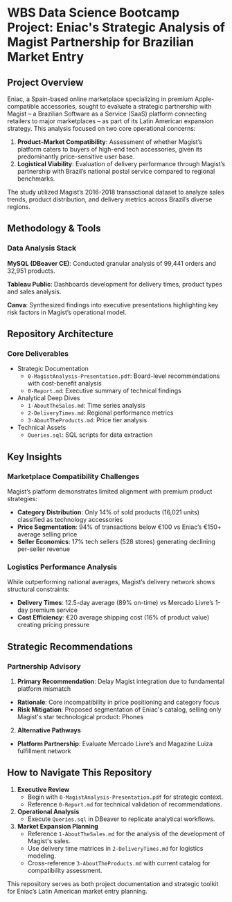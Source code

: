 # WBS Data Science Bootcamp Project: Eniac's Strategic Analysis of Magist Partnership for Brazilian Market Entry

## Project Overview

Eniac, a Spain-based online marketplace specializing in premium Apple-compatible accessories, sought to evaluate a strategic partnership with Magist – a Brazilian Software as a Service (SaaS) platform connecting retailers to major marketplaces – as part of its Latin American expansion strategy. This analysis focused on two core operational concerns:

1. **Product-Market Compatibility**: Assessment of whether Magist’s platform caters to buyers of high-end tech accessories, given its predominantly price-sensitive user base.
2. **Logistical Viability**: Evaluation of delivery performance through Magist’s partnership with Brazil’s national postal service compared to regional benchmarks.

The study utilized Magist’s 2016-2018 transactional dataset to analyze sales trends, product distribution, and delivery metrics across Brazil’s diverse regions.

## Methodology & Tools

### Data Analysis Stack

**MySQL (DBeaver CE)**: Conducted granular analysis of 99,441 orders and 32,951 products.

**Tableau Public**: Dashboards development for delivery times, product types and sales analysis.

**Canva**: Synthesized findings into executive presentations highlighting key risk factors in Magist’s operational model.

## Repository Architecture

### Core Deliverables

- Strategic Documentation
    * `0-MagistAnalysis-Presentation.pdf`: Board-level recommendations with cost-benefit analysis
    * `0-Report.md`: Executive summary of technical findings
- Analytical Deep Dives
    * `1-AboutTheSales.md`: Time series analysis
    * `2-DeliveryTimes.md`: Regional performance metrics
    * `3-AboutTheProducts.md`: Price tier analysis
- Technical Assets
    * `Queries.sql`: SQL scripts for data extraction

## Key Insights

### Marketplace Compatibility Challenges

Magist’s platform demonstrates limited alignment with premium product strategies:

- **Category Distribution**: Only 14% of sold products (16,021 units) classified as technology accessories
- **Price Segmentation**: 94% of transactions below €100 vs Eniac’s €150+ average selling price
- **Seller Economics**: 17% tech sellers (528 stores) generating declining per-seller revenue

### Logistics Performance Analysis

While outperforming national averages, Magist’s delivery network shows structural constraints:

- **Delivery Times**: 12.5-day average (89% on-time) vs Mercado Livre’s 1-day premium service
- **Cost Efficiency**: €20 average shipping cost (16% of product value) creating pricing pressure

## Strategic Recommendations

### Partnership Advisory

1. **Primary Recommendation**: Delay Magist integration due to fundamental platform mismatch

- **Rationale**: Core incompatibility in price positioning and category focus
- **Risk Mitigation**: Proposed segmentation of Eniac's catalog, selling only Magist's star technological product: Phones

2. **Alternative Pathways**

- **Platform Partnership**: Evaluate Mercado Livre’s and Magazine Luiza fulfillment network

## How to Navigate This Repository

1. **Executive Review**
    - Begin with `0-MagistAnalysis-Presentation.pdf` for strategic context.
    - Reference `0-Report.md` for technical validation of recommendations.
2. **Operational Analysis**
    - Execute `Queries.sql` in DBeaver to replicate analytical workflows.
3. **Market Expansion Planning**
    - Reference `1-AboutTheSales.md` for the analysis of the development of Magist's sales.
    - Use delivery time matrices in `2-DeliveryTimes.md` for logistics modeling.
    - Cross-reference `3-AboutTheProducts.md` with current catalog for compatibility assessment.

This repository serves as both project documentation and strategic toolkit for Eniac’s Latin American market entry planning.